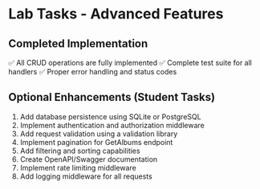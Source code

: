 # Lab Tasks - Advanced Features

## Completed Implementation
✅ All CRUD operations are fully implemented
✅ Complete test suite for all handlers
✅ Proper error handling and status codes

## Optional Enhancements (Student Tasks)
1. Add database persistence using SQLite or PostgreSQL
2. Implement authentication and authorization middleware
3. Add request validation using a validation library
4. Implement pagination for GetAlbums endpoint
5. Add filtering and sorting capabilities
6. Create OpenAPI/Swagger documentation
7. Implement rate limiting middleware
8. Add logging middleware for all requests
